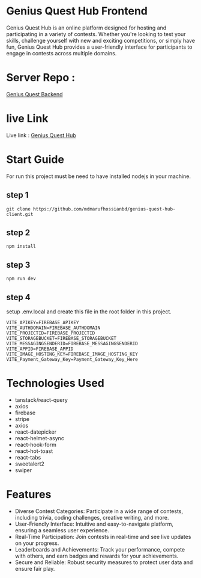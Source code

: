 # Genius Quest Hub Frontend

Genius Quest Hub is an online platform designed for hosting and participating in a variety of contests. Whether you're looking to test your skills, challenge yourself with new and exciting competitions, or simply have fun, Genius Quest Hub provides a user-friendly interface for participants to engage in contests across multiple domains.
# Server Repo :
[Genius Quest Backend](https://github.com/mdmarufhossianbd/genius-quest-hub-backend.git)
# live Link
Live link : [Genius Quest Hub](https://luminous-dusk-9dec82.netlify.app/)
# Start Guide
For run this project must be need to have installed nodejs in your machine.
## step 1
```
git clone https://github.com/mdmarufhossianbd/genius-quest-hub-client.git
```
## step 2
```
npm install
```
## step 3
```
npm run dev
```
## step 4
setup .env.local and create this file in the root folder in this project.
```
VITE_APIKEY=FIREBASE_APIKEY
VITE_AUTHDOMAIN=FIREBASE_AUTHDOMAIN
VITE_PROJECTID=FIREBASE_PROJECTID
VITE_STORAGEBUCKET=FIREBASE_STORAGEBUCKET
VITE_MESSAGINGSENDERID=FIREBASE_MESSAGINGSENDERID
VITE_APPID=FIREBASE_APPID
VITE_IMAGE_HOSTING_KEY=FIREBASE_IMAGE_HOSTING_KEY
VITE_Payment_Gateway_Key=Payment_Gateway_Key_Here
```
# Technologies Used
- tanstack/react-query
- axios
- firebase
- stripe
- axios
- react-datepicker
- react-helmet-async
- react-hook-form
- react-hot-toast
- react-tabs
- sweetalert2
- swiper

# Features
- Diverse Contest Categories: Participate in a wide range of contests, including trivia, coding challenges, creative writing, and more.
- User-Friendly Interface: Intuitive and easy-to-navigate platform, ensuring a seamless user experience.
- Real-Time Participation: Join contests in real-time and see live updates on your progress.
- Leaderboards and Achievements: Track your performance, compete with others, and earn badges and rewards for your achievements.
- Secure and Reliable: Robust security measures to protect user data and ensure fair play.
